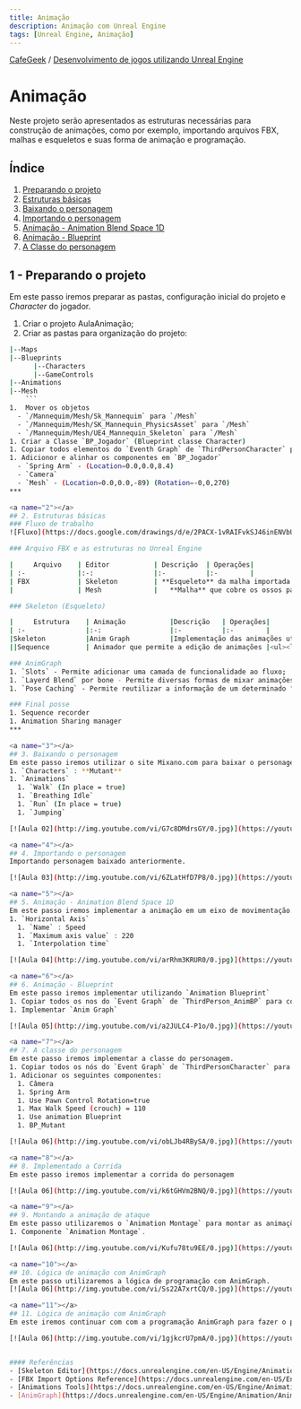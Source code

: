```yaml
---
title: Animação
description: Animação com Unreal Engine
tags: [Unreal Engine, Animação]
---
```


[CafeGeek](http://CafeGeek.eti.br)  / [Desenvolvimento de jogos utilizando Unreal Engine](http://cafeGeek.eti.br/unreal_engine/index.html)

# Animação

Neste projeto serão apresentados as estruturas necessárias para construção de
animações, como por exemplo, importando arquivos FBX, malhas e esqueletos
e suas forma de animação e programação.

## Índice
1. [Preparando o projeto](#1)
1. [Estruturas básicas](#2)
1. [Baixando o personagem](#3)
1. [Importando o personagem](#4)
1. [Animação - Animation Blend Space 1D](#5)
1. [Animação - Blueprint](#6)
1. [A Classe do personagem](#7)

<a name="1"></a>
## 1 - Preparando o projeto
Em este passo iremos preparar as pastas, configuração inicial do projeto e *Character* do
jogador.

1. Criar o projeto AulaAnimação;
1. Criar as pastas para organização do projeto:
```bash
|--Maps  
|--Blueprints  
      |--Characters
      |--GameControls
|--Animations
|--Mesh
    ```
1.  Mover os objetos    
  - `/Mannequim/Mesh/Sk_Mannequim` para `/Mesh`
  - `/Mannequim/Mesh/SK_Mannequin_PhysicsAsset` para `/Mesh`
  - `/Mannequim/Mesh/UE4_Mannequin_Skeleton` para `/Mesh`
1. Criar a Classe `BP_Jogador` (Blueprint classe Character)
1. Copiar todos elementos do `Eventh Graph` de `ThirdPersonCharacter` para `BP_Jogador`.
1. Adicionor e alinhar os componentes em `BP_Jogador`
  - `Spring Arm` - (Location=0.0,0.0,8.4)
  - `Camera`
  - `Mesh` - (Location=0.0,0.0,-89) (Rotation=-0,0,270)
***

<a name="2"></a>
## 2. Estruturas básicas
### Fluxo de trabalho
![Fluxo](https://docs.google.com/drawings/d/e/2PACX-1vRAIFvkSJ46inENVbULk7u8qCGvYNUKfOLNoRJ0GvJ0SD7AuNLae3BGyyDf7Jd_uoknXBJqMxUbEocb/pub?w=954&h=356)

### Arquivo FBX e as estruturas no Unreal Engine

|     Arquivo    | Editor           | Descrição  | Operações|
| :-             |:-:               |:-          |:-        |
| FBX            | Skeleton         | **Esqueleto** da malha importada no arquivo FBX. Controle de movimentação, *sockets* para colar outros objetos e ossos virtuais|<ul><li>`Sockets` - Ponto de controle do esqueleto, permitindo colar outros objetos no ponto</li><li>Virtual Bones - Adiciona um osso que não está na malha original</li><li>Retargeting - Permite que as animações sejam reutilizadas entre os personagens que usam o mesmo recurso *Skeleton* </li><li>`Physics` - Controle de física e animação dos ossos</li></ul>|
|                | Mesh             |   **Malha** que cobre os ossos para gerenciamento de **LOD** e *clothing* (roupas) |<ul><li>**LOD**</li><li>Clothing</li></ul>|

### Skeleton (Esqueleto)

|     Estrutura    | Animação           |Descrição   | Operações|
| :-               |:-:                 |:-          |:-        |
|Skeleton          |Anim Graph          |Implementação das animações utilizando códificação visual|<ul><li>**Event Graph** - Código *blueprint* onde deversão ser processadas todas as variáveis de inicialização para controle de fluxo das animações </li><li>**Anim Graph** Nós de representação de máquinas de estado do personagem, *State Machine*</li></ul>|
||Sequence         | Animador que permite a edição de animações |<ul><li>`Blend Space` - Combina um grupo de animações com duas dimensões podendo usar variáveis</li><li>`Blend Space 1D` - Combina grupo de animações com uma dimensão podendo usar variáveis</li><li>`Montages` - Expõe a animação para o *Blueprint*</li><li>`Pose Assets` - Permite gravar uma nova posse do *Character*</li><li>`Notify Animations` - Adiciona uma etiqueta na *timeline* da animação</li></ul>|

### AnimGraph
1. `Slots` - Permite adicionar uma camada de funcionalidade ao fluxo;
1. `Layerd Blend` por bone - Permite diversas formas de mixar animações no fluxo;
1. `Pose Caching` - Permite reutilizar a informação de um determinado "estado".

### Final posse
1. Sequence recorder
1. Animation Sharing manager
***

<a name="3"></a>
## 3. Baixando o personagem
Em este passo iremos utilizar o site Mixano.com para baixar o personagem Mutant  
1. `Characters` : **Mutant**
1. `Animations`
  1. `Walk` (In place = true)
  1. `Breathing Idle`
  1. `Run` (In place = true)
  1. `Jumping`

[![Aula 02](http://img.youtube.com/vi/G7c8DMdrsGY/0.jpg)](https://youtu.be/G7c8DMdrsGY "Aula 02")

<a name="4"></a>
## 4. Importando o personagem
Importando personagem baixado anteriormente.

[![Aula 03](http://img.youtube.com/vi/6ZLatHfD7P8/0.jpg)](https://youtu.be/6ZLatHfD7P8 "Aula 03")

<a name="5"></a>
## 5. Animação - Animation Blend Space 1D
Em este passo iremos implementar a animação em um eixo de movimentação.
1. `Horizontal Axis`
  1. `Name` : Speed
  1. `Maximum axis value` : 220
  1. `Interpolation time`

[![Aula 04](http://img.youtube.com/vi/arRhm3KRUR0/0.jpg)](https://youtu.be/arRhm3KRUR0 "Aula 04")

<a name="6"></a>
## 6. Animação - Blueprint
Em este passo iremos implementar utilizando `Animation Blueprint`
1. Copiar todos os nos do `Event Graph` de `ThirdPerson_AnimBP` para componente criado.
1. Implementar `Anim Graph`

[![Aula 05](http://img.youtube.com/vi/a2JULC4-P1o/0.jpg)](https://youtu.be/a2JULC4-P1o "Aula 05")

<a name="7"></a>
## 7. A classe do personagem
Em este passo iremos implementar a classe do personagem.
1. Copiar todos os nós do `Event Graph` de `ThirdPersonCharacter` para componente criado.
1. Adicionar os seguintes componentes:
  1. Câmera
  1. Spring Arm
  1. Use Pawn Control Rotation=true
  1. Max Walk Speed (crouch) = 110
  1. Use animation Blueprint
  1. BP_Mutant

[![Aula 06](http://img.youtube.com/vi/obLJb4RBySA/0.jpg)](https://youtu.be/obLJb4RBySA "Aula 06")

<a name="8"></a>
## 8. Implementado a Corrida
Em este passo iremos implementar a corrida do personagem  

[![Aula 06](http://img.youtube.com/vi/k6tGHVm2BNQ/0.jpg)](https://youtu.be/k6tGHVm2BNQ "Aula 06")

<a name="9"></a>
## 9. Montando a animação de ataque
Em este passo utilizaremos o `Animation Montage` para montar as animações de ataque esquerda e direita.
1. Componente `Animation Montage`.

[![Aula 06](http://img.youtube.com/vi/Kufu78tu9EE/0.jpg)](https://youtu.be/Kufu78tu9EE "Aula 06")

<a name="10"></a>
## 10. Lógica de animação com AnimGraph
Em este passo utilizaremos a lógica de programação com AnimGraph.
[![Aula 06](http://img.youtube.com/vi/Ss22A7xrtCQ/0.jpg)](https://youtu.be/Ss22A7xrtCQ "Aula 06")

<a name="11"></a>
## 11. Lógica de animação com AnimGraph
Em este iremos continuar com com a programação AnimGraph para fazer o personagem correr e atacar ao mesmo tempo.

[![Aula 06](http://img.youtube.com/vi/1gjkcrU7pmA/0.jpg)](https://youtu.be/1gjkcrU7pmA "Aula 06")


#### Referências
- [Skeleton Editor](https://docs.unrealengine.com/en-US/Engine/Animation/Persona/Modes/Skeleton/index.html)   
- [FBX Import Options Reference](https://docs.unrealengine.com/en-US/Engine/Content/Importing/FBX/ImportOptions/index.html)   
- [Animations Tools](https://docs.unrealengine.com/en-US/Engine/Animation/Persona/Modes/index.html)  
- [AnimGraph](https://docs.unrealengine.com/en-US/Engine/Animation/AnimBlueprints/AnimGraph/index.html)
